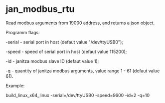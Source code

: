 # jan_modbus_rtu


Read modbus arguments from 19000 address, and returns a json object.

Programm flags:

-serial - serial port in host (defaut value "/dev/ttyUSB0");

-speed - speed of serial port in host (defaut value 115200);

-id - janitza modbus slave ID (defaut value 1);

-q - quantity of janitza modbus arguments, value range 1 - 61 (defaut value 61).

Example:

build_linux_x64_linux -serial=/dev/ttyUSB0 -speed=9600 -id=2 -q=10

